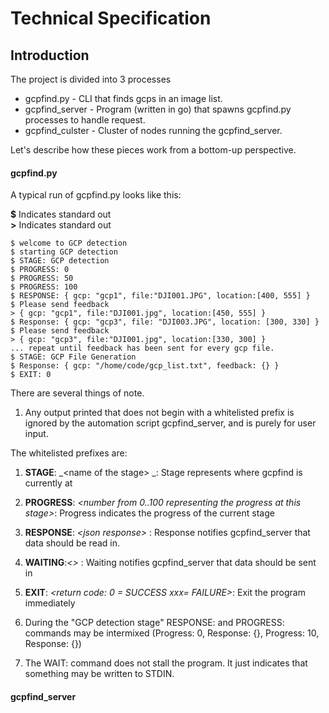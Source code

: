 # Technical Specification

## Introduction

The project is divided into 3 processes

* gcpfind.py - CLI that finds gcps in an image list.
* gcpfind\_server - Program \(written in go\) that spawns gcpfind.py processes to handle request. 
* gcpfind\_culster - Cluster of nodes running the gcpfind\_server. 

Let's describe how these pieces work from a bottom-up perspective.

#### gcpfind.py

A typical run of gcpfind.py looks like this:

**$** Indicates standard out  
**&gt;** Indicates standard out

```
$ welcome to GCP detection
$ starting GCP detection
$ STAGE: GCP detection
$ PROGRESS: 0
$ PROGRESS: 50
$ PROGRESS: 100
$ RESPONSE: { gcp: "gcp1", file:"DJI001.JPG", location:[400, 555] }
$ Please send feedback
> { gcp: "gcp1", file:"DJI001.jpg", location:[450, 555] }
$ Response: { gcp: "gcp3", file: "DJI003.JPG", location: [300, 330] }
$ Please send feedback
> { gcp: "gcp3", file:"DJI001.jpg", location:[330, 300] }
... repeat until feedback has been sent for every gcp file. 
$ STAGE: GCP File Generation
$ Response: { gcp: "/home/code/gcp_list.txt", feedback: {} }
$ EXIT: 0
```

There are several things of note.  
1. Any output printed that does not begin with a whitelisted prefix is ignored by the automation script gcpfind\_server, and is purely for user input.

The whitelisted prefixes are:

1. **STAGE**: _&lt;name of the stage&gt; _: Stage represents where gcpfind is currently at

2. **PROGRESS**: _&lt;number from 0..100 representing the progress at this stage&gt;_: Progress indicates the progress of the current stage
3. **RESPONSE**: _&lt;json response&gt;_ : Response notifies gcpfind\_server that data should be read in.
4. **WAITING**:_&lt;&gt;_ : Waiting notifies gcpfind\_server that data should be sent in
5. **EXIT**: _&lt;return code: 0 = SUCCESS xxx= FAILURE&gt;_: Exit the program immediately

1. During the "GCP detection stage" RESPONSE: and PROGRESS: commands may be intermixed \(Progress: 0, Response: {}, Progress: 10, Response: {}\)
2. The WAIT: command does not stall the program. It just indicates that something may be written to STDIN. 

#### gcpfind\_server



